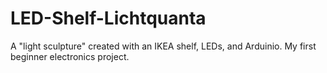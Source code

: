 # LED-Shelf-Lichtquanta
A "light sculpture" created with an IKEA shelf, LEDs, and Arduinio. My first beginner electronics project.
